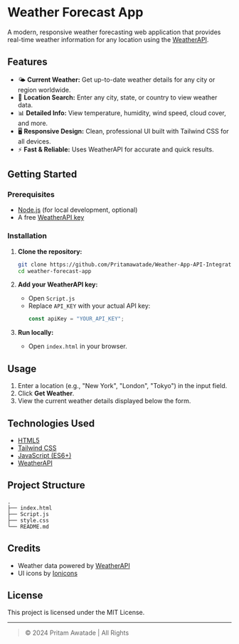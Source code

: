 # Weather Forecast App

A modern, responsive weather forecasting web application that provides real-time weather information for any location using the [WeatherAPI](https://www.weatherapi.com/).

## Features

- 🌤️ **Current Weather:** Get up-to-date weather details for any city or region worldwide.
- 📍 **Location Search:** Enter any city, state, or country to view weather data.
- 📊 **Detailed Info:** View temperature, humidity, wind speed, cloud cover, and more.
- 🖥️ **Responsive Design:** Clean, professional UI built with Tailwind CSS for all devices.
- ⚡ **Fast & Reliable:** Uses WeatherAPI for accurate and quick results.



## Getting Started

### Prerequisites

- [Node.js](https://nodejs.org/) (for local development, optional)
- A free [WeatherAPI key](https://www.weatherapi.com/)

### Installation

1. **Clone the repository:**
   ```bash
   git clone https://github.com/Pritamawatade/Weather-App-API-Integration-.git
   cd weather-forecast-app
   ```

2. **Add your WeatherAPI key:**
   - Open `Script.js`
   - Replace `API_KEY` with your actual API key:
     ```js
     const apiKey = "YOUR_API_KEY";
     ```

3. **Run locally:**
   - Open `index.html` in your browser.

## Usage

1. Enter a location (e.g., "New York", "London", "Tokyo") in the input field.
2. Click **Get Weather**.
3. View the current weather details displayed below the form.

## Technologies Used

- [HTML5](https://developer.mozilla.org/en-US/docs/Web/HTML)
- [Tailwind CSS](https://tailwindcss.com/)
- [JavaScript (ES6+)](https://developer.mozilla.org/en-US/docs/Web/JavaScript)
- [WeatherAPI](https://www.weatherapi.com/)

## Project Structure

```
.
├── index.html
├── Script.js
├── style.css
└── README.md
```

## Credits

- Weather data powered by [WeatherAPI](https://www.weatherapi.com/)
- UI icons by [Ionicons](https://ionic.io/ionicons)

## License

This project is licensed under the MIT License.

---

> © 2024 Pritam Awatade | All Rights